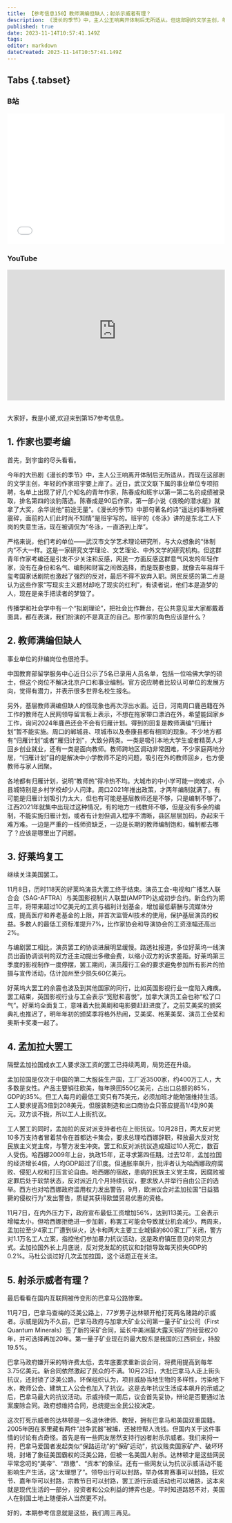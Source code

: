 ```yaml
---
title: 【参考信息150】教师满编但缺人；射杀示威者有理？
description: 《漫长的季节》中，主人公王响离开体制后无所适从。但这部剧的文学主创，年轻作家班宇要上岸了。青年作家考编引发反感，主要是他们没在身份和名气、编制和财富之间做选择，而是既要也要。 作家的社会角色应该是什么？不少地方都有鼓励教师回乡的“归雁计划”，但没两年就满了，是政策吸引力太大，还是编制给的不够？孟加拉国成衣工人要求涨工资的罢工持续两周，局势还在升级。77岁男子在巴拿马持枪打死两名示威者，传到我们这边有点儿变形。
published: true
date: 2023-11-14T10:57:41.149Z
tags: 
editor: markdown
dateCreated: 2023-11-14T10:57:41.149Z
---
```


## Tabs {.tabset}
### B站
<div style="position: relative; padding: 30% 45%;">
<iframe style="position: absolute; width: 100%; height: 100%; left: 0; top: 0;" src="//player.bilibili.com/player.html?&bvid=BV1Ew411N75M&page=1&as_wide=1&high_quality=1&danmaku=1&autoplay=0" scrolling="no" border="0" frameborder="no" framespacing="0" allowfullscreen="true"></iframe>
</div>

### YouTube
<div style="position: relative; padding: 30% 45%;">
<iframe style="position: absolute; top: 0; left: 0; width: 100%; height: 100%;" src="https://www.youtube-nocookie.com/embed/YouTubeVID" title="YouTube video player" frameborder="0" allow="accelerometer; autoplay; clipboard-write; encrypted-media; gyroscope; picture-in-picture" allowfullscreen></iframe>
</div>

## 

大家好，我是小黛,欢迎来到第157参考信息。

## 1. 作家也要考编

首先，到宇宙的尽头看看。

今年的大热剧《漫长的季节》中，主人公王响离开体制后无所适从，而现在这部剧的文学主创，年轻的作家班宇要上岸了。近日，武汉文联下属的事业单位专项招聘，名单上出现了好几个知名的青年作家，陈春成和班宇以第一第二名的成绩被录取，排名第四的淡豹落选。陈春成是90后作家，第一部小说《夜晚的潜水艇》就拿了大奖，余华说他“前途无量”。《漫长的季节》中那句著名的诗“遥远的事物将被震碎，面前的人们此时尚不知情”是班宇写的。班宇的《冬泳》讲的是东北工人下岗的失意生活，现在被调侃为“冬泳，一直游到上岸”。

严格来说，他们考的单位——武汉市文学艺术理论研究所，与大众想象的“体制内”不大一样。这是一家研究文学理论、文艺理论、中外文学的研究机构。但这群青年作家考编还是引发不少关注和反感，网民一方面反感这群意气风发的年轻作家，没有在身份和名气、编制和财富之间做选择，而是既要也要，就像去年易烊千玺考国家话剧院也激起了强烈的反对，最后不得不放弃入职。网民反感的第二点是认为这些作家“写现实主义题材却吃了现实的红利”，有读者说，他们本是造梦的人，现在是亲手把读者的梦毁了。

传播学和社会学中有一个“拟剧理论”，把社会比作舞台，在公共意见里大家都戴着面具，都在表演，我们扮演的不是真正的自己。那作家的角色应该是什么？

## 2. 教师满编但缺人

事业单位的非编岗位也很抢手。

中国教育部留学服务中心近日公示了5名已录用人员名单，包括一位哈佛大学的硕士，但这个岗位不解决北京户口和事业编制。官方说应聘者比较认可单位的发展方向，觉得有潜力，并表示很多世界名校生报名。

另外，基层教师满编但缺人的怪现象也再次浮出水面。近日，河南周口鹿邑籍在外工作的教师在人民网领导留言板上表示，不想在拖家带口漂泊在外，希望能回家乡工作，询问2024年鹿邑还会不会有归雁计划。得到的回复是教师满编“归雁计划”暂不能实施。周口的郸城县、项城市以及泰康县都有相同的现象。不少地方都有“归雁计划”或者“雁归计划”，大致分两类。一类是吸引本地大学生或者精英人才回乡创业就业，还有一类是面向教师。教师跨地区调动非常困难，不少家庭两地分居，“归雁计划”目的是解决中小学教师不足的问题，吸引在外的教师回乡，也方便教师与家人团聚。

各地都有归雁计划，说明“教师热”得冷热不均。大城市的中小学可能一岗难求，小县城特别是乡村学校却少人问津。周口2021年推出政策，才两年编制就满了。有可能是归雁计划吸引力太大，但也有可能是基层教师还是不够，只是编制不够了。江西2021年就集中出现过这种情况，有的地方一线教师不够，但是没有多余的编制，不能实施归雁计划，或者有计划但调入程序不清晰，县区层层加码，办起来千难万难。一边是严重的一线师资缺乏，一边是长期的教师编制饱和，编制都去哪了？应该是哪里出了问题。

## 3. 好莱坞复工

继续关注美国罢工。

11月8日，历时118天的好莱坞演员大罢工终于结束。演员工会-电视和广播艺人联合会（SAG-AFTRA）与美国影视制片人联盟(AMPTP)达成初步合约。新合约为期三年，将带来超过10亿美元的工资与福利计划基金，增加最低薪酬与流媒体分成，提高医疗和养老基金的上限，并首次监管AI技术的使用，保护基层演员的权益。多数人的最低工资标准提升7%，比作家协会和导演协会的工资涨幅还高出2%。

与编剧罢工相比，演员罢工的协谈进展明显缓慢。路透社报道，多位好莱坞一线演员出面协调谈判的双方还主动提出多缴会费，以缩小双方的诉求差距。好莱坞第三季度的影视制作一度停摆，罢工期间，演员履行工会的要求避免参加所有影片的拍摄与宣传活动，估计加州至少损失60亿美元。

好莱坞大罢工的余震也波及到其他国家的同行，比如英国影视行业一度陷入瘫痪。罢工结束，英国影视行业与工会表示“宽慰和喜悦”，加拿大演员工会也称“松了口气”。好莱坞全面复工，意味着大批美剧和电影要赶赶进度了。之前艾美奖的颁奖典礼也推迟了，明年年初的颁奖季将格外热闹，艾美奖、格莱美奖、演员工会奖和奥斯卡奖凑一起了。

## 4. 孟加拉大罢工

隔壁孟加拉国成衣工人要求涨工资的罢工已持续两周，局势还在升级。

孟加拉国是仅次于中国的第二大服装生产国，工厂近3500家，约400万工人，大多数是女性。产品主要销往欧美，每年换回550亿美元，占出口总额的85%，GDP的35%。但工人每月的最低工资只有75美元，必须加班才能勉强维持生活。工人要求提高3倍到208美元，但服装制造和出口商协会只答应提高1/4到90美元。双方谈不拢，所以工人上街抗议。

工人罢工的同时，孟加拉的反对派支持者也在上街抗议。10月28日，两大反对党10多万支持者冒着禁令在首都达卡集会，要求总理哈西娜辞职，释放最大反对党民族主义党主席，与警方发生冲突。罢工和反对派抗议造成超过10人死亡，数百人受伤。哈西娜2009年上台，执政15年，正寻求第四任期。过去12年，孟加拉国的经济增长4倍，人均GDP超过了印度。但通胀率飙升，批评者认为哈西娜政府腐败、侵犯人权和打压言论自由。哈西娜的宿敌，患病的民族主义党主席，因腐败被定罪后处于软禁状态，反对派近几个月持续抗议，要求放人并举行自由公正的选举。西方也对哈西娜政府滥用权力发出警告，9月，欧洲议会对孟加拉国“日益猖獗的侵权行为”发出警告，质疑其获得欧盟贸易优惠的资格。

11月7日，在内外压力下，政府宣布最低工资增加56%，达到113美元。工会表示增幅太小，但哈西娜拒绝进一步加薪，称罢工可能会导致就业机会减少。两周来，孟加拉至少4家工厂遭到纵火，达卡和两大主要工业城镇的600家工厂关闭，警方对1.1万名工人立案，指控他们参加暴力抗议活动，这是政府镇压意见的常见方式。孟加拉国外长上月底说，反对党发起的抗议和封锁导致每天损失GDP的0.2%。马杜公谈过好几次孟加拉国，这个话题正在关注。

## 5. 射杀示威者有理？

最后看看在国内互联网被传变形的巴拿马公路惨案。

11月7日，巴拿马查梅的泛美公路上，77岁男子达林顿开枪打死两名赌路的示威者。示威是因为不久前，巴拿马政府与加拿大矿业公司第一量子矿业公司（First Quantum Minerals）签了新的采矿合同，延长中美洲最大露天铜矿的经营权20年，并可选择再加20年。第一量子矿业现在的最大股东是我国的江西铜业，持股19.5%。

巴拿马政府嫌开采的特许费太低，去年底要求重新谈合同，将费用提高到每年3.75亿美元。新合同依然激起了民众的不满。10月23日，大批巴拿马人走上街头抗议，还封锁了泛美公路。环保组织认为，项目威胁当地生物的多样性，污染地下水，教师公会、建筑工人公会也加入了抗议。这是去年抗议生活成本飙升的示威之后，巴拿马最大的抗议活动。示威持续一周后，议会首先妥协，辩论是否要通过法案废除合同。政府想维持合同，总统提出全民公投决定。

这次打死示威者的达林顿是一名退休律师、教授，拥有巴拿马和美国双重国籍。2005年因在家里藏有两件“战争武器”被捕，还被控帮人洗钱。但国内关于这件事情的讨论有点奇怪。首先是有一些网友居然支持行凶者射杀示威者。我们来捋一捋，巴拿马爱国者发起类似“保路运动”的“保矿运动”，抗议贱卖国家矿产、破坏环境，封堵了象征美国霸权的泛美公路，但被一名美国人射杀。达林顿才是这些网民平常念叨的“美帝”、“昂撒”、“资本”的象征。还有一些网友认为抗议示威活动不能影响生产生活，这“太理想了”。领导出行可以封路，举办体育赛事可以封路，狂欢节、嘉年华可以封路，宗教节日可以封路，罢工游行示威活动也可以堵路，这本来就是现代生活的一部分，投资者和公众利益的博弈也是。平时知道路怒不对，美国人在别国土地上随便杀人当然更不对。

好的，本期参考信息就是这些，我们周三再见。